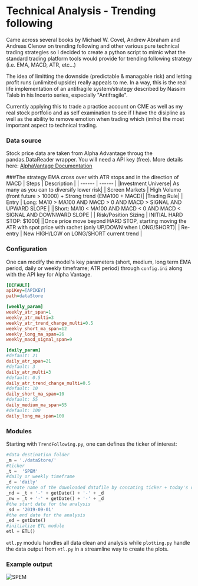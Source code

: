 # Technical Analysis - Trending following

Came across several books by Michael W. Covel, Andrew Abraham and Andreas Clenow on trending following and other various pure technical trading strategies so I decided to create a python script to mimic what the standard trading platform tools would provide for trending following strategy (i.e. EMA, MACD, ATR, etc...)

The idea of limitting the downside (predictable & managable risk) and letting profit runs (unlimited upside) really appeals to me. In a way, this is the real life implementation of an antifragile system/strategy described by Nassim Taleb in his Incerto series, especially "Antifragile".

Currently applying this to trade a practice account on CME as well as my real stock portfolio and as self examination to see if I have the disipline as well as the ability to remove emotion when trading which (imho) the most important aspect to technical trading.

### Data source
Stock price data are taken from Alpha Advantage throug the pandas.DataReader wrapper. You will need a API key (free). More details here: [AlphaVantage Documentation](https://www.alphavantage.co/documentation/)

###The strategy
EMA cross over with ATR stops and in the direction of MACD
| Steps | Description |
| ------ | ------ |
|Investment Universe| As many as you can to diversify lower risk|
| Screen Markets | High Volume (front future > 10000) + Strong trend (EMA100 + MACD)|
|Trading Rule|
| Entry | Long: MA10 > MA100 AND MACD > 0 AND MACD > SIGNAL AND UPWARD SLOPE  |
||Short: MA10 < MA100 AND MACD < 0 AND MACD < SIGNAL AND DOWNWARD SLOPE |
| Risk/Position Sizing | INITIAL HARD STOP: $1000|
||Once price move beyond HARD STOP, starting moving the ATR with spot price with rachet (only UP/DOWN when LONG/SHORT)|
| Re-entry | New HIGH/LOW on LONG/SHORT current trend |

### Configuration
One can modify the model's key parameters (short, medium, long term EMA period, daily or weekly timeframe; ATR period) through ```config.ini``` along with the API key for Alpha Vantage.

```ini
[DEFAULT]
apiKey=[APIKEY]
path=dataStore

[weekly_param]
weekly_atr_span=1
weekly_atr_multi=3
weekly_atr_trend_change_multi=0.5
weekly_short_ma_span=12
weekly_long_ma_span=26
weekly_macd_signal_span=9

[daily_param]
#default: 21
daily_atr_span=21
#default: 3
daily_atr_multi=3
#default: 0.5
daily_atr_trend_change_multi=0.5
#default: 10
daily_short_ma_span=10
#default: 55
daily_medium_ma_span=55
#default: 100
daily_long_ma_span=100
```

### Modules
Starting with ```TrendFollowing.py```, one can defines the ticker of interest:

```python
#data destination folder
_m = './dataStore/' 
#ticker
_t =  'SPEM' 
#daily or weekly timeframe
_d = 'daily' 
#create name of the downloaded datafile by concating ticker + today's date + timeframe
_nd = _t + '-' + getDate() + '-' + _d 
_nw = _t + '-' + getDate() + '-' + _d
#the start date for the analysis
_sd = '2019-09-01'
#the end date for the analysis
_ed = getDate()
#initialize ETL module
etl = ETL()
```
```etl.py``` modulu handles all data clean and analysis while ```plotting.py``` handle the data output from ```etl.py``` in a streamline way to create the plots.

### Example output
![SPEM](https://github.com/tdkcumberland/TechnicalAnalysis/Example.png)
